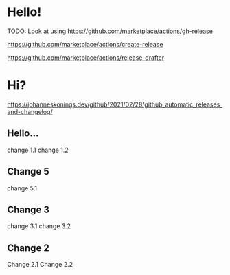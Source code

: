 # Hello!

TODO: Look at using https://github.com/marketplace/actions/gh-release

https://github.com/marketplace/actions/create-release

https://github.com/marketplace/actions/release-drafter

# Hi?
https://johanneskonings.dev/github/2021/02/28/github_automatic_releases_and-changelog/

## Hello...
change 1.1
change 1.2

## Change 5
change 5.1

## Change 3
change 3.1
change 3.2

## Change 2
Change 2.1
Change 2.2


